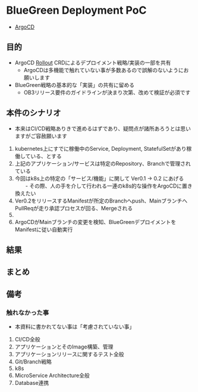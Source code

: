 # BlueGreen Deployment PoC
- [ArgoCD](https://argo-cd.readthedocs.io/en/stable/) 
## 目的
- ArgoCD [Rollout](https://argoproj.github.io/argo-rollouts/features/bluegreen/) CRDによるデプロイメント戦略/実装の一部を共有
  - ArgoCDは多機能で触れていない事が多数あるので誤解のないようにお願いします
- BlueGreen戦略の基本的な「実装」の共有に留める
  - OB3リリース要件のガイドラインが決まり次第、改めて検証が必須です 
## 本件のシナリオ
- 本来はCI/CD戦略ありきで進めるはずであり、疑問点が諸所あろうとは思いますがご容赦願います

1. kubernetes上にすでに稼働中のService, Deployment, StatefulSetがあり稼働している、とする
2. 上記のアプリケーション/サービスは特定のRepository、Branchで管理されている
3. 今回はk8s上の特定の「サービス/機能」に関して Ver0.1 -> 0.2 にあげる
　　- その際、人の手を介して行われる一連のk8s的な操作をArgoCDに置き換えたい
4. Ver0.2をリリースするManifestが所定のBranchへpush、MainブランチへPullReqが走り承認プロセスが回る、Mergeされる
5. 
6. ArgoCDがMainブランチの変更を検知、BlueGreenデプロイメントをManifestに従い自動実行
## 結果
## まとめ
### 
## 備考
### 触れなかった事
- 本資料に書かれてない事は「考慮されていない事」
1. CI/CD全般
2. アプリケーションとそのImage構築、管理
3. アプリケーションリリースに関するテスト全般
4. Git/Branch戦略
5. k8s
6. MicroService Architecture全般　
7. Database連携
